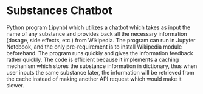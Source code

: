 # Substances Chatbot
Python program (.ipynb) which utilizes a chatbot which takes as input the name of any substance and provides back all the necessary information (dosage, side effects, etc.) from Wikipedia.
The program can run in Jupyter Notebook, and the only pre-requirement is to install Wikipedia module beforehand.
The program runs quickly and gives the information feedback rather quickly.
The code is efficient because it implements a caching mechanism which stores the substance information in dictionary, thus when user inputs the same substance later, the information will be retrieved from the cache instead of making another API request which would make it slower.
